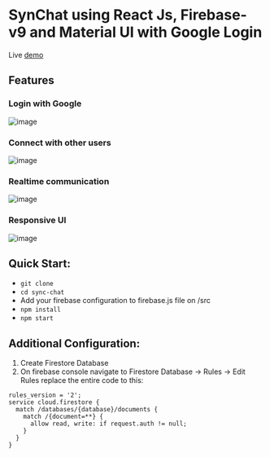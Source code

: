 SynChat using React Js, Firebase-v9 and Material UI with Google Login
=====================================

Live [demo](https://sync-chat-neon.vercel.app/)

## Features
### Login with Google
![image](https://github.com/ManishMadan2882/sync-chat/assets/96079232/2f0042f9-27ed-4a23-a0dc-2ba266ae0fd9)
### Connect with other users
![image](https://github.com/ManishMadan2882/sync-chat/assets/96079232/973fec55-6c15-4a99-a9c5-17375c3951aa)
### Realtime communication
![image](https://github.com/ManishMadan2882/sync-chat/assets/96079232/9c82a7f4-7888-4fc2-85ac-c7121cc30c11)
### Responsive UI
![image](https://github.com/ManishMadan2882/sync-chat/assets/96079232/ce81c33b-2c88-4b94-b8de-434cd02f2a9a)

Quick Start:
------------

- ``` git clone ```
- ``` cd sync-chat ```
- Add your firebase configuration to firebase.js file on /src
- ``` npm install ```
- ``` npm start ```


Additional Configuration:
-------------------------

1. Create Firestore Database
2. On firebase console navigate to Firestore Database -> Rules -> Edit Rules 
   replace the entire code to this:




```
rules_version = '2';
service cloud.firestore {
  match /databases/{database}/documents {
    match /{document=**} {
      allow read, write: if request.auth != null;
    }
  }
}
```

